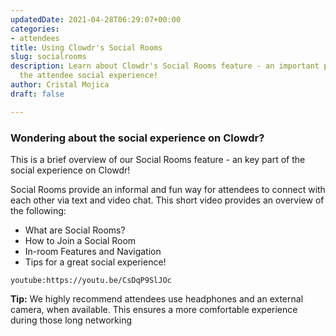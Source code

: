 ```yaml
---
updatedDate: 2021-04-28T06:29:07+00:00
categories:
- attendees
title: Using Clowdr's Social Rooms
slug: socialrooms
description: Learn about Clowdr's Social Rooms feature - an important part of the
  the attendee social experience!
author: Cristal Mojica
draft: false

---
```

### Wondering about the social experience on Clowdr?

This is a brief overview of our Social Rooms feature - an key part of the social experience on Clowdr!

Social Rooms provide an informal and fun way for attendees to connect with each other via text and video chat. This short video provides an overview of the following: 

* What are Social Rooms?
* How to Join a Social Room
* In-room Features and Navigation
* Tips for a great social experience!

`youtube:https://youtu.be/CsDqP9SlJOc`

**Tip:** We highly recommend attendees use headphones and an external camera, when available. This ensures a more comfortable experience during those long networking